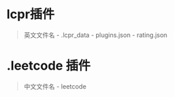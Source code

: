 # lcpr插件
> 英文文件名
    - .lcpr_data
    - plugins.json
    - rating.json
# .leetcode 插件
> 中文文件名
    - leetcode
